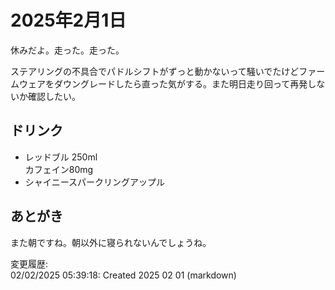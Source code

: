 # 2025年2月1日

休みだよ。走った。走った。

ステアリングの不具合でパドルシフトがずっと動かないって騒いでたけどファームウェアをダウングレードしたら直った気がする。また明日走り回って再発しないか確認したい。

## ドリンク

- レッドブル 250ml  
カフェイン80mg
- シャイニースパークリングアップル

## あとがき

また朝ですね。朝以外に寝られないんでしょうね。

変更履歴:  
02/02/2025 05:39:18: Created 2025 02 01 (markdown)  
